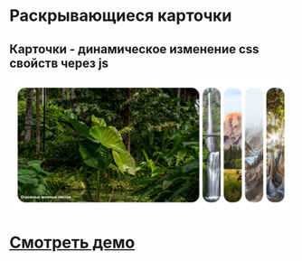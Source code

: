 # Раскрывающиеся карточки 

## Карточки - динамическое изменение css свойств через js

![Website Pic](/previewImg.jpg)

# [Смотреть демо](https://expanding-collapsing-nature-cards.vercel.app/)